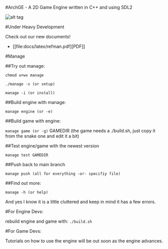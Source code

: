 #ArchGE - A 2D Game Engine written in C++ and using SDL2

![alt tag](http://archeantus.net/images/engine-logo.gif)

#Under Heavy Development

Check out our new documents!
* [[file:docs/latex/refman.pdf][PDF]]

#Manage

##Try out manage:

`chmod u+wx manage`

`./manage -s (or setup)`

`manage -i (or install)`

##Build engine with manage:

`manage engine (or -e)`

##Build game with engine:

`manage game (or -g)` GAMEDIR (the game needs a ./build.sh, just copy it from the snake one and edit it a bit)

##Test engine/game with the newest version

`manage test GAMEDIR`

##Push back to main branch

`manage push (all for everything -or- specifiy file)`

##Find out more:

`manage -h (or help)`

And yes I know it is a little cluttered and keep in mind it has a few errors.

#For Engine Devs:

rebuild engine and game with: `./build.sh`

#For Game Devs:

Tutorials on how to use the engine will be out soon as the engine advances.
